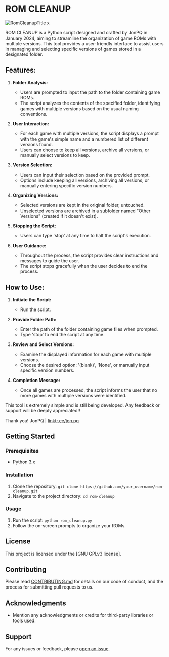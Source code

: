 # ROM CLEANUP

![RomCleanupTitle x](https://github.com/j0npq/rom_cleanup/assets/157430728/92389430-2708-49bc-816c-df7b9cc85b0f)


ROM CLEANUP is a Python script designed and crafted by JonPQ in January 2024, aiming to streamline the organization of game ROMs with multiple versions. This tool provides a user-friendly interface to assist users in managing and selecting specific versions of games stored in a designated folder.

## Features:

1. **Folder Analysis:**
   - Users are prompted to input the path to the folder containing game ROMs.
   - The script analyzes the contents of the specified folder, identifying games with multiple versions based on the usual naming conventions.

2. **User Interaction:**
   - For each game with multiple versions, the script displays a prompt with the game's simple name and a numbered list of different versions found.
   - Users can choose to keep all versions, archive all versions, or manually select versions to keep.

3. **Version Selection:**
   - Users can input their selection based on the provided prompt.
   - Options include keeping all versions, archiving all versions, or manually entering specific version numbers.

4. **Organizing Versions:**
   - Selected versions are kept in the original folder, untouched.
   - Unselected versions are archived in a subfolder named "Other Versions" (created if it doesn't exist).

5. **Stopping the Script:**
   - Users can type 'stop' at any time to halt the script's execution.

6. **User Guidance:**
   - Throughout the process, the script provides clear instructions and messages to guide the user.
   - The script stops gracefully when the user decides to end the process.

## How to Use:

1. **Initiate the Script:**
   - Run the script.

2. **Provide Folder Path:**
   - Enter the path of the folder containing game files when prompted.
   - Type 'stop' to end the script at any time.

3. **Review and Select Versions:**
   - Examine the displayed information for each game with multiple versions.
   - Choose the desired option: '(blank)', 'None', or manually input specific version numbers.

4. **Completion Message:**
   - Once all games are processed, the script informs the user that no more games with multiple versions were identified.

This tool is extremely simple and is still being developed. Any feedback or support will be deeply appreciated!!

Thank you!
JonPQ | [linktr.ee/jon.pq](https://linktr.ee/jon.pq)

## Getting Started

### Prerequisites
- Python 3.x

### Installation
1. Clone the repository: `git clone https://github.com/your_username/rom-cleanup.git`
2. Navigate to the project directory: `cd rom-cleanup`

### Usage
1. Run the script: `python rom_cleanup.py`
2. Follow the on-screen prompts to organize your ROMs.

## License
This project is licensed under the [GNU GPLv3 license].

## Contributing
Please read [CONTRIBUTING.md](CONTRIBUTING.md) for details on our code of conduct, and the process for submitting pull requests to us.

## Acknowledgments
- Mention any acknowledgments or credits for third-party libraries or tools used.

## Support
For any issues or feedback, please [open an issue](https://github.com/your_username/rom-cleanup/issues).
